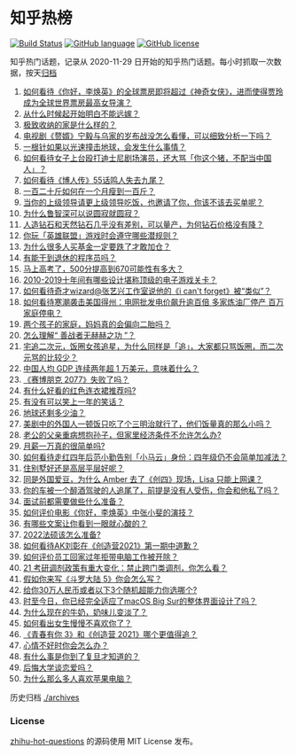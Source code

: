 # 知乎热榜
[![Build Status](https://github.com/ToWeLong/zhihu-hot-questions/workflows/CI/badge.svg)](https://github.com/ToWeLong/zhihu-hot-questions/actions)
[![GitHub language](https://img.shields.io/badge/language-golang-orange.svg)](https://golang.org/)
[![GitHub license](https://img.shields.io/github/license/ToWeLong/zhihu-hot-questions)](https://github.com/ToWeLong/zhihu-hot-questions/blob/main/LICENSE)

知乎热门话题，记录从 2020-11-29 日开始的知乎热门话题。每小时抓取一次数据，按天[归档](./archives)

<!-- BEGIN -->

1. [如何看待《你好，李焕英》的全球票房即将超过《神奇女侠》，进而使得贾玲成为全球世界票房最高女导演？](https://www.zhihu.com/question/444875318)
1. [从什么时候起开始明白不能远嫁？](https://www.zhihu.com/question/445225135)
1. [极致收纳的家是什么样的？](https://www.zhihu.com/question/331434969)
1. [电视剧《赘婿》宁毅与乌家的岁布战没怎么看懂，可以细致分析一下吗？](https://www.zhihu.com/question/444757339)
1. [一根针如果以光速撞击地球，会发生什么事情？](https://www.zhihu.com/question/445280012)
1. [如何看待女子上台殴打迪士尼剧场演员，还大骂「你这个猪，不配当中国人」？](https://www.zhihu.com/question/445582442)
1. [如何看待《博人传》55话鸣人失去九尾？](https://www.zhihu.com/question/445233652)
1. [一百二十斤如何在一个月瘦到一百斤？](https://www.zhihu.com/question/412419045)
1. [当你的上级领导请更上级领导吃饭，也邀请了你，你该不该去买单呢？](https://www.zhihu.com/question/440020824)
1. [为什么鲁智深可以说圆寂就圆寂？](https://www.zhihu.com/question/46998574)
1. [人造钻石和天然钻石几乎没有差别，可以量产，为何钻石价格没有降？](https://www.zhihu.com/question/429418221)
1. [你玩「英雄联盟」游戏时会遵守哪些潜规则？](https://www.zhihu.com/question/444096854)
1. [为什么很多人买基金一定要跌了才敢加仓？](https://www.zhihu.com/question/440460820)
1. [有能干到退休的程序员吗？](https://www.zhihu.com/question/435666995)
1. [马上高考了，500分提高到670可能性有多大？](https://www.zhihu.com/question/445324494)
1. [2010-2019十年间有哪些设计堪称顶级的电子游戏关卡？](https://www.zhihu.com/question/404998582)
1. [如何看待奇才wizard@张艺兴工作室说他的《i can't forget》被“类似”？](https://www.zhihu.com/question/445584271)
1. [如何看待寒潮袭击美国得州：电网批发电价飙升逾百倍 多家炼油厂停产 百万家庭停电？](https://www.zhihu.com/question/444866490)
1. [两个孩子的家庭，妈妈真的会偏向二胎吗？](https://www.zhihu.com/question/444552496)
1. [怎么理解“ 善战者无赫赫之功 ”？](https://www.zhihu.com/question/409246699)
1. [宅追二次元，饭圈女孩追星，为什么同样是「追」，大家都只骂饭圈，而二次元骂的比较少？](https://www.zhihu.com/question/434446919)
1. [中国人均 GDP 连续两年超 1 万美元，意味着什么？](https://www.zhihu.com/question/445350752)
1. [《赛博朋克 2077》失败了吗？](https://www.zhihu.com/question/445240608)
1. [有什么好看的红色连衣裙推荐吗?](https://www.zhihu.com/question/305567605)
1. [有没有可以笑上一年的笑话？](https://www.zhihu.com/question/437311484)
1. [地球还剩多少油？](https://www.zhihu.com/question/439341330)
1. [美剧中的外国人一顿饭只吃了个三明治就行了，他们饭量真的那么小吗？](https://www.zhihu.com/question/27162329)
1. [老公的父亲重病想抱孙子，但家里经济条件不允许怎么办?](https://www.zhihu.com/question/445388727)
1. [月薪一万真的很简单吗?](https://www.zhihu.com/question/438452552)
1. [如何看待走红四年后范小勤告别「小马云」身份：四年级仍不会简单加减法？](https://www.zhihu.com/question/445376514)
1. [住别墅好还是高层平层好呢？](https://www.zhihu.com/question/436871543)
1. [同是外国爱豆，为什么 Amber 去了《创四》现场，Lisa 只能上网课？](https://www.zhihu.com/question/444598356)
1. [你的车被一个醉酒驾驶的人追尾了，前提是没有人受伤，你会和他私了吗？](https://www.zhihu.com/question/318040670)
1. [面试前都需要做些什么准备？](https://www.zhihu.com/question/25039418)
1. [如何评价电影《你好，李焕英》中张小斐的演技？](https://www.zhihu.com/question/444445938)
1. [有哪些文案让你看到一眼就心酸的？](https://www.zhihu.com/question/437834213)
1. [2022法硕该怎么准备?](https://www.zhihu.com/question/426080698)
1. [如何看待AK刘彰在《创造营2021》第一期中道歉？](https://www.zhihu.com/question/444905869)
1. [如何评价员工回家过年拒带电脑工作被开除？](https://www.zhihu.com/question/445199587)
1. [21 考研调剂政策有重大变化：禁止跨门类调剂，你怎么看？](https://www.zhihu.com/question/438836613)
1. [假如你来写《斗罗大陆 5》你会怎么写？](https://www.zhihu.com/question/429101615)
1. [给你30万人民币或者以下3个随机超能力你选哪个?](https://www.zhihu.com/question/445094663)
1. [时至今日，你已经完全适应了macOS Big Sur的整体界面设计了吗？](https://www.zhihu.com/question/445159708)
1. [为什么现在的牛奶，奶味儿变淡了？](https://www.zhihu.com/question/444542708)
1. [如何看出女生慢慢不喜欢你了？](https://www.zhihu.com/question/431864798)
1. [《青春有你 3》和《创造营 2021》哪个更值得追？](https://www.zhihu.com/question/444989211)
1. [心情不好时你会怎么办？](https://www.zhihu.com/question/443480569)
1. [有什么事是你到了复旦才知道的？](https://www.zhihu.com/question/296643677)
1. [后悔大学谈恋爱吗？](https://www.zhihu.com/question/441071204)
1. [为什么那么多人喜欢苹果电脑？](https://www.zhihu.com/question/444684731)

<!-- END -->

历史归档 [./archives](./archives)


### License
[zhihu-hot-questions](https://github.com/towelong/zhihu-hot-questions) 的源码使用 MIT License 发布。